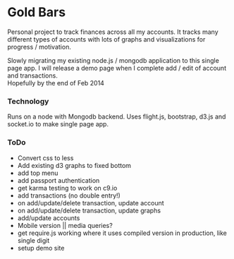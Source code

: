 # Gold Bars

Personal project to track finances across all my accounts.  It tracks many different types of accounts with lots of graphs and visualizations for progress / motivation.

Slowly migrating my existing node.js / mongodb application to this single page app.  I will release a demo page when I complete add / edit of account and transactions.  
Hopefully by the end of Feb 2014

### Technology ###

Runs on a node with Mongodb backend.  Uses flight.js, bootstrap, d3.js and socket.io to make single page app.
 

### ToDo ###

*   Convert css to less
*   Add existing d3 graphs to fixed bottom
*   add top menu
*   add passport authentication
*   get karma testing to work on c9.io
*   add transactions (no double entry!)
*   on add/update/delete transaction, update account 
*   on add/update/delete transaction, update graphs
*   add/update accounts
*   Mobile version || media queries?
*   get require.js working where it uses compiled version in production, like single digit
*   setup demo site





